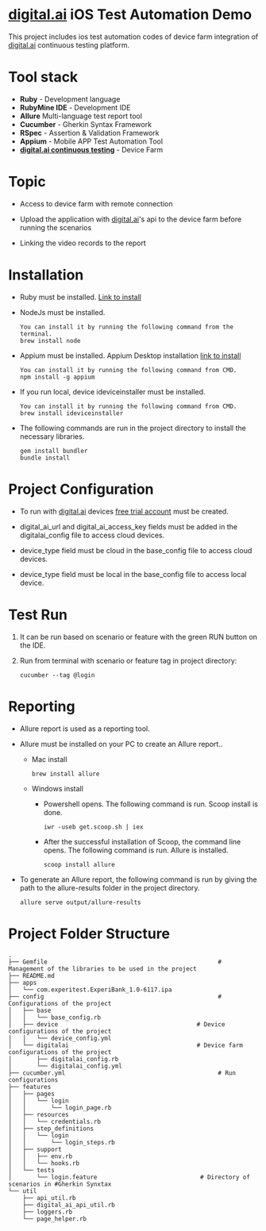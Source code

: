 # <a href="https://digital.ai/products/continuous-testing/">digital.ai</a> iOS Test Automation Demo

This project includes ios test automation codes of device farm integration of <a href="https://digital.ai/products/continuous-testing/">digital.ai</a>  continuous testing platform.

# Tool stack

* **Ruby** - Development language
* **RubyMine IDE** - Development IDE
* **Allure** Multi-language test report tool
* **Cucumber** - Gherkin Syntax Framework
* **RSpec** - Assertion & Validation Framework
* **Appium** - Mobile APP Test Automation Tool
* **<a href="https://digital.ai/products/continuous-testing/">digital.ai continuous testing</a>** - Device Farm

# Topic

* Access to device farm with remote connection

* Upload the application with <a href="https://docs.experitest.com/display/TE/Rest+API">digital.ai</a>'s api to the device farm before running the scenarios

* Linking the video records to the report

# Installation

* Ruby must be installed. <a href="https://www.ruby-lang.org/en/downloads/">Link to install</a>

* NodeJs must be installed.
   ```
   You can install it by running the following command from the terminal.
   brew install node
   ```
  
* Appium must be installed. Appium Desktop installation <a href="https://appium.io/downloads.html">link to install</a>
   ```
   You can install it by running the following command from CMD.
   npm install -g appium
   ```

* If you run local, device ideviceinstaller must be installed.
   ```
   You can install it by running the following command from CMD.
   brew install ideviceinstaller
   ```

* The following commands are run in the project directory to install the necessary libraries.
  ```
  gem install bundler
  bundle install
  ```
  
# Project Configuration

* To run with <a href="https://digital.ai/products/continuous-testing/">digital.ai</a> devices <a href="https://accounts.seetest.io/signup">free trial account</a> must be created.

* digital_ai_url and digital_ai_access_key fields must be added in the digitalai_config file to access cloud devices.

* device_type field must be cloud in the base_config file to access cloud devices.

* device_type field must be local in the base_config file to access local device.


# Test Run

1. It can be run based on scenario or feature with the green RUN button on the IDE.

3. Run from terminal with scenario or feature tag in project directory:
   
   `cucumber --tag @login`


# Reporting
* Allure report is used as a reporting tool.

* Allure must be installed on your PC to create an Allure report..

    * Mac install

      `brew install allure`

    * Windows install

        * Powershell opens. The following command is run. Scoop install is done.

          `iwr -useb get.scoop.sh | iex`

        * After the successful installation of Scoop, the command line opens. The following command is run. Allure is installed.

          `scoop install allure`


* To generate an Allure report, the following command is run by giving the path to the allure-results folder in the project directory.

  `allure serve output/allure-results `


# Project Folder Structure

```
.
├── Gemfile                                                # Management of the libraries to be used in the project
├── README.md
├── apps
│   └── com.experitest.ExperiBank_1.0-6117.ipa
├── config                                                 # Configurations of the project
│   ├── base
│   │   └── base_config.rb
│   ├── device                                       # Device configurations of the project
│   │   └── device_config.yml
│   └── digitalai                                    # Device farm configurations of the project
│       ├── digitalai_config.rb
│       └── digitalai_config.yml
├── cucumber.yml                                           # Run configurations
├── features
│   ├── pages
│   │   └── login
│   │       └── login_page.rb
│   ├── resources
│   │   └── credentials.rb
│   ├── step_definitions
│   │   └── login
│   │       └── login_steps.rb
│   ├── support
│   │   ├── env.rb
│   │   └── hooks.rb
│   └── tests
│       └── login.feature                             # Directory of scenarios in #Gherkin Synxtax
└── util
    ├── api_util.rb
    ├── digital_ai_api_util.rb
    ├── loggers.rb
    └── page_helper.rb

```
